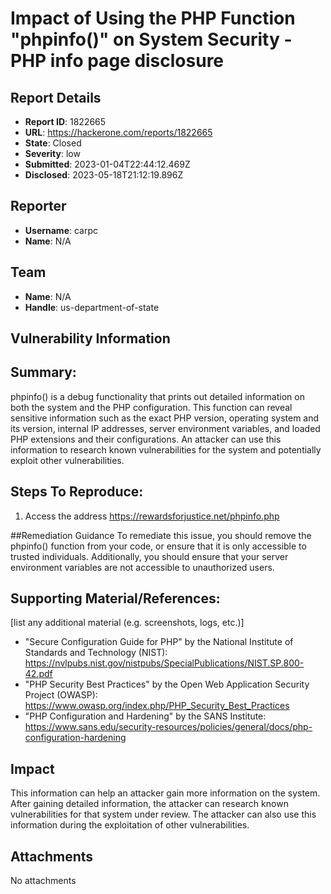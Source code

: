 # Impact of Using the PHP Function "phpinfo()" on System Security - PHP info page disclosure

## Report Details
- **Report ID**: 1822665
- **URL**: https://hackerone.com/reports/1822665
- **State**: Closed
- **Severity**: low
- **Submitted**: 2023-01-04T22:44:12.469Z
- **Disclosed**: 2023-05-18T21:12:19.896Z

## Reporter
- **Username**: carpc
- **Name**: N/A

## Team
- **Name**: N/A
- **Handle**: us-department-of-state

## Vulnerability Information
## Summary:
phpinfo() is a debug functionality that prints out detailed information on both the system and the PHP configuration.
This function can reveal sensitive information such as the exact PHP version, operating system and its version, internal IP addresses, server environment variables, and loaded PHP extensions and their configurations. An attacker can use this information to research known vulnerabilities for the system and potentially exploit other vulnerabilities.

## Steps To Reproduce:

  1. Access the address https://rewardsforjustice.net/phpinfo.php 


##Remediation Guidance
To remediate this issue, you should remove the phpinfo() function from your code, or ensure that it is only accessible to trusted individuals. Additionally, you should ensure that your server environment variables are not accessible to unauthorized users.

## Supporting Material/References:
[list any additional material (e.g. screenshots, logs, etc.)]

  * "Secure Configuration Guide for PHP" by the National Institute of Standards and Technology (NIST): https://nvlpubs.nist.gov/nistpubs/SpecialPublications/NIST.SP.800-42.pdf
* "PHP Security Best Practices" by the Open Web Application Security Project (OWASP): https://www.owasp.org/index.php/PHP_Security_Best_Practices
* "PHP Configuration and Hardening" by the SANS Institute: https://www.sans.edu/security-resources/policies/general/docs/php-configuration-hardening

## Impact

This information can help an attacker gain more information on the system. After gaining detailed information, the attacker can research known vulnerabilities for that system under review. The attacker can also use this information during the exploitation of other vulnerabilities.

## Attachments
No attachments
